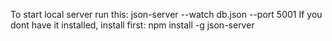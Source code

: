 To start local server run this: json-server --watch db.json --port 5001
If you dont have it installed, install first: npm install -g json-server
